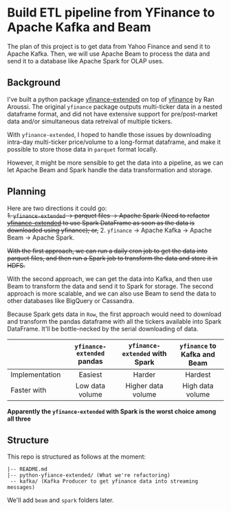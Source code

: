 # Build ETL pipeline from YFinance to Apache Kafka and Beam
The plan of this project is to get data from Yahoo Finance and send it to Apache Kafka. Then, we will use Apache Beam to process the data and send it to a database like Apache Spark for OLAP uses.
## Background
I've built a python package [yfinance-extended](https://pypi.org/project/yfinance-extended/) on top of [yfinance](https://pypi.org/project/yfinance/) by Ran Aroussi. The original `yfinance` package outputs multi-ticker data in a nested dataframe format, and did not have extensive support for pre/post-market data and/or simultaneous data retreival of multiple tickers.<br/>

With `yfinance-extended`, I hoped to handle those issues by downloading intra-day multi-ticker price/volume to a long-format dataframe, and make it possible to store those data in `parquet` format locally.<br/>

However, it might be more sensible to get the data into a pipeline, as we can let Apache Beam and Spark handle the data transformation and storage.<br/>
## Planning
Here are two directions it could go:<br/>
~~1. `yfinance-extended` -> parquet files -> Apache Spark (Need to refactor [yfinance-extended](https://github.com/zhaohan-dong/yfinance-extended) to use Spark DataFrame as soon as the data is downloaded using yfinance); or,~~
2. `yfinance` -> Apache Kafka -> Apache Beam -> Apache Spark.

~~With the first approach, we can run a daily cron job to get the data into parquet files, and then run a Spark job to transform the data and store it in HDFS.<br/>~~

With the second approach, we can get the data into Kafka, and then use Beam to transform the data and send it to Spark for storage. The second approach is more scalable, and we can also use Beam to send the data to other databases like BigQuery or Cassandra.<br/>

Because Spark gets data in `Row`, the first approach would need to download and transform the pandas dataframe with all the tickers available into Spark DataFrame. It'll be bottle-necked by the serial downloading of data.<br/>

|                | `yfinance-extended` pandas | `yfinance-extended` with Spark | `yfinance` to Kafka and Beam |
|----------------|:--------------------------:|:------------------------------:|:----------------------------:|
| Implementation |          Easiest           |             Harder             |           Hardest            |
| Faster with    |      Low data volume       |       Higher data volume       |       High data volume       |

**Apparently the `yfinance-extended` with Spark is the worst choice among all three**

## Structure
This repo is structured as follows at the moment:
```
|-- README.md
|-- python-yfiance-extended/ (What we're refactoring)
 -- kafka/ (Kafka Producer to get yfinance data into streaming messages)
```
We'll add `beam` and `spark` folders later.
